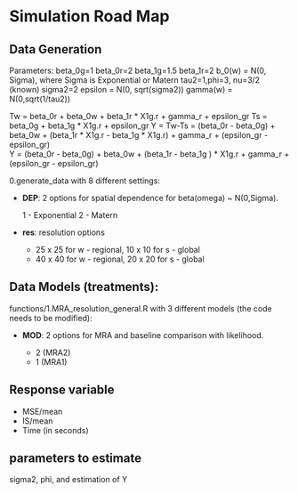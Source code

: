 # Simulation Road Map

## Data Generation

Parameters: 
beta_0g=1
beta_0r=2
beta_1g=1.5
beta_1r=2
b_0(w) = N(0, Sigma), where Sigma is Exponential or Matern
tau2=1,phi=3, nu=3/2 (known)
sigma2=2
epsilon = N(0, sqrt(sigma2))
gamma(w) = N(0,sqrt(1/tau2))

Tw = beta_0r + beta_0w + beta_1r * X1g.r + gamma_r + epsilon_gr
Ts = beta_0g + beta_1g * X1g.r + epsilon_gr
Y = Tw-Ts = (beta_0r - beta_0g) + beta_0w + (beta_1r * X1g.r - beta_1g * X1g.r) + gamma_r + (epsilon_gr - epsilon_gr)    
Y = (beta_0r - beta_0g) + beta_0w + (beta_1r  - beta_1g ) * X1g.r + gamma_r + (epsilon_gr - epsilon_gr)   

0.generate_data with 8 different settings: 

* **DEP**: 2 options for spatial dependence for beta(omega) ~ N(0,Sigma). 

    1 - Exponential
    2 - Matern
    
* **res**: resolution options

    - 25 x 25 for w - regional, 10 x 10 for s - global
    - 40 x 40 for w - regional, 20 x 20 for s - global

## Data Models (treatments):

functions/1.MRA_resolution_general.R with 3 different models (the code needs to be modified):

* **MOD**: 2 options for MRA and baseline comparison with likelihood. 

    - 2 (MRA2) 
    - 1 (MRA1)

## Response variable

* MSE/mean
* IS/mean
* Time (in seconds)

## parameters to estimate

sigma2, phi, and estimation of Y



